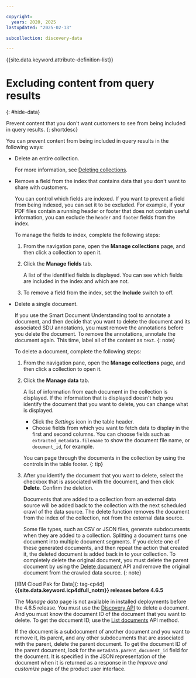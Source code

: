 ```yaml
---

copyright:
  years: 2020, 2025
lastupdated: "2025-02-13"

subcollection: discovery-data

---
```


{{site.data.keyword.attribute-definition-list}}

# Excluding content from query results
{: #hide-data}

Prevent content that you don't want customers to see from being included in query results.
{: shortdesc}

You can prevent content from being included in query results in the following ways:

- Delete an entire collection.

   For more information, see [Deleting collections](/docs/discovery-data?topic=discovery-data-manage-collections#collection-delete).

- Remove a field from the index that contains data that you don't want to share with customers.

   You can control which fields are indexed. If you want to prevent a field from being indexed, you can set it to be excluded. For example, if your PDF files contain a running header or footer that does not contain useful information, you can exclude the `header` and `footer` fields from the index.

   To manage the fields to index, complete the following steps:

   1. From the navigation pane, open the **Manage collections** page, and then click a collection to open it.
   1. Click the **Manage fields** tab.

      A list of the identified fields is displayed. You can see which fields are included in the index and which are not.

   1. To remove a field from the index, set the **Include** switch to off.

- Delete a single document.

   If you use the Smart Document Understanding tool to annotate a document, and then decide that you want to delete the document and its associated SDU annotations, you must remove the annotations before you delete the document. To remove the annotations, annotate the document again. This time, label all of the content as `text`.
   {: note}

   To delete a document, complete the following steps:

   1. From the navigation pane, open the **Manage collections** page, and then click a collection to open it.
   1. Click the **Manage data** tab.

      A list of information from each document in the collection is displayed. If the information that is displayed doesn't help you identify the document that you want to delete, you can change what is displayed.

      -   Click the *Settings* icon in the table header.
      -   Choose fields from which you want to fetch data to display in the first and second columns. You can choose fields such as `extracted_metadata.filename` to show the document file name, or `document_id`, for example.

      You can page through the documents in the collection by using the controls in the table footer.
      {: tip}

   1. After you identify the document that you want to delete, select the checkbox that is associated with the document, and then click **Delete**. Confirm the deletion.

      Documents that are added to a collection from an external data source will be added back to the collection with the next scheduled crawl of the data source. The delete function removes the document from the index of the collection, not from the external data source.

      Some file types, such as CSV or JSON files, generate subdocuments when they are added to a collection. Splitting a document turns one document into multiple document segments. If you delete one of these generated documents, and then repeat the action that created it, the deleted document is added back in to your collection. To completely delete the original document, you must delete the parent document by using the [Delete document](/apidocs/discovery-data#deletedocument) API and remove the original document from the crawled data source.
      {: note}

   [IBM Cloud Pak for Data]{: tag-cp4d} **{{site.data.keyword.icp4dfull_notm}} releases before 4.6.5**

   The *Manage data* page is not available in installed deployments before the 4.6.5 release. You must use the [Discovery API](/apidocs/discovery-data#deletedocument) to delete a document. And you must know the document ID of the document that you want to delete. To get the document ID, use the [List documents](/apidocs/discovery-data#listdocuments) API method.

   If the document is a subdocument of another document and you want to remove it, its parent, and any other subdocuments that are associated with the parent, delete the parent document. To get the document ID of the parent document, look for the `metadata.parent_document_id` field for the document. It is specified in the JSON representation of the document when it is returned as a response in the *Improve and customize* page of the product user interface.

